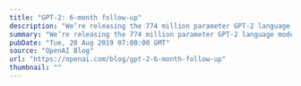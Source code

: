 ```yaml
---
title: "GPT-2: 6-month follow-up"
description: "We’re releasing the 774 million parameter GPT-2 language model after the release of our small 124M model in February, staged release of our medium 355M model in May, and subsequent research with partners and the AI community into the model’s potential for misuse and societal benefit. We’re also releasing an open-source legal agreement to make it easier for organizations to initiate model-sharing partnerships with each other, and are publishing a technical report about our experience in coordinating with the wider AI research community on publication norms."
summary: "We’re releasing the 774 million parameter GPT-2 language model after the release of our small 124M model in February, staged release of our medium 355M model in May, and subsequent research with partners and the AI community into the model’s potential for misuse and societal benefit. We’re also releasing an open-source legal agreement to make it easier for organizations to initiate model-sharing partnerships with each other, and are publishing a technical report about our experience in coordinating with the wider AI research community on publication norms."
pubDate: "Tue, 20 Aug 2019 07:00:00 GMT"
source: "OpenAI Blog"
url: "https://openai.com/blog/gpt-2-6-month-follow-up"
thumbnail: ""
---
```


